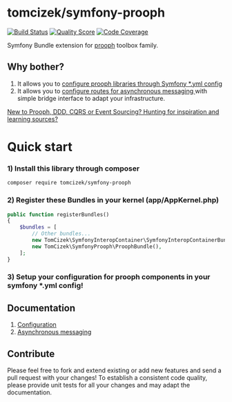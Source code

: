 # tomcizek/symfony-prooph

[![Build Status](https://img.shields.io/travis/tomcizek/symfony-prooph.svg?style=flat-square)](https://travis-ci.org/tomcizek/symfony-prooph)
[![Quality Score](https://img.shields.io/scrutinizer/g/tomcizek/symfony-prooph.svg?style=flat-square)](https://scrutinizer-ci.com/g/tomcizek/symfony-prooph)
[![Code Coverage](https://img.shields.io/scrutinizer/coverage/g/tomcizek/symfony-prooph.svg?style=flat-square)](https://scrutinizer-ci.com/g/tomcizek/symfony-prooph)

Symfony Bundle extension for <a href="https://github.com/prooph">prooph</a> toolbox family.

## Why bother?
<ol>
	<li>
		It allows you to 
		<a href="https://github.com/tomcizek/symfony-prooph/blob/master/docs/Configuration.md">
			configure prooph libraries through Symfony *.yml config
		</a>
	</li>
	<li>
		It allows you to
		<a href="https://github.com/tomcizek/symfony-prooph/blob/master/docs/AsynchronousMessaging.md">
			configure routes for asynchronous messaging
		</a> with simple bridge interface to adapt your infrastructure.
	</li>
</ol>

<a href="https://github.com/tomcizek/symfony-prooph/blob/master/docs/KeepLearning.md">
	New to Prooph, DDD, CQRS or Event Sourcing? Hunting for inspiration and learning sources?
</a>

# Quick start

### 1) Install this library through composer
`composer require tomcizek/symfony-prooph`

### 2) Register these Bundles in your kernel (app/AppKernel.php)
```php
public function registerBundles()
{
    $bundles = [
        // Other bundles...
        new TomCizek\SymfonyInteropContainer\SymfonyInteropContainerBundle()
        new TomCizek\SymfonyProoph\ProophBundle(),
    ];
}
```

### 3) Setup your configuration for prooph components in your symfony *.yml config!

## Documentation

<ol>
	<li>
		<a href="https://github.com/tomcizek/symfony-prooph/blob/master/docs/Configuration.md">
			Configuration
		</a>
	</li>
	<li>
		<a href="https://github.com/tomcizek/symfony-prooph/blob/master/docs/AsynchronousMessaging.md">
			Asynchronous messaging
		</a>
	</li>
</ol>

## Contribute

Please feel free to fork and extend existing or add new features and send a pull request with your changes! 
To establish a consistent code quality, please provide unit tests for all your changes and may adapt the documentation.
